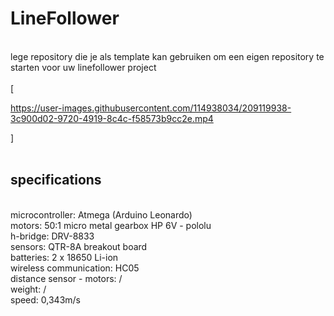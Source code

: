 # LineFollower
<br />
lege repository die je als template kan gebruiken om een eigen repository te starten voor uw linefollower project
<br />
<br />
[

https://user-images.githubusercontent.com/114938034/209119938-3c900d02-9720-4919-8c4c-f58573b9cc2e.mp4

]
<br />
<br />
  
## specifications
<br />
microcontroller: Atmega (Arduino Leonardo)
<br />
motors: 50:1 micro metal gearbox HP 6V - pololu
<br />
h-bridge: DRV-8833
<br />
sensors: QTR-8A breakout board
<br />
batteries: 2 x 18650 Li-ion
<br />
wireless communication: HC05
<br />
distance sensor - motors: /
<br />
weight: /
<br /> 
speed: 0,343m/s
<br />
